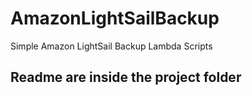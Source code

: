 # AmazonLightSailBackup
Simple Amazon LightSail Backup Lambda Scripts

## Readme are inside the project folder
